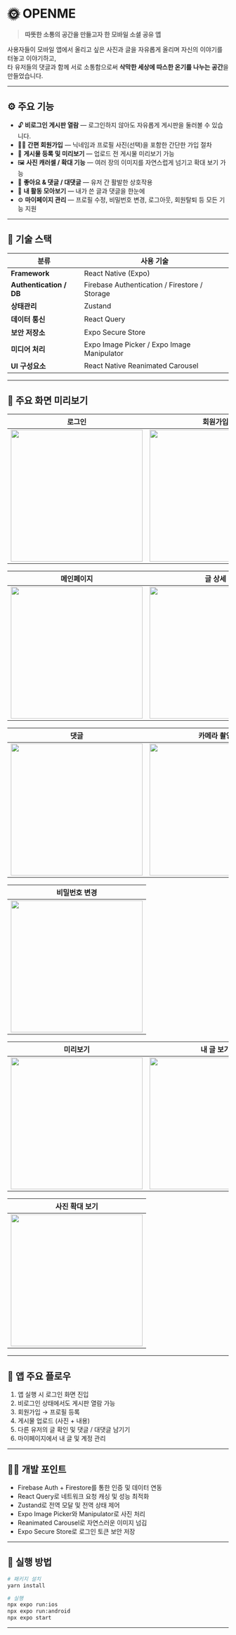 # 🌞 OPENME

> **따뜻한 소통의 공간을 만들고자 한 모바일 소셜 공유 앱**

사용자들이 모바일 앱에서 올리고 싶은 사진과 글을 자유롭게 올리며 자신의 이야기를 터놓고 이야기하고,  
타 유저들의 댓글과 함께 서로 소통함으로써 **삭막한 세상에 따스한 온기를 나누는 공간**을 만들었습니다.

---

## ⚙️ 주요 기능

- 🔓 **비로그인 게시판 열람** — 로그인하지 않아도 자유롭게 게시판을 둘러볼 수 있습니다.
- 🧑‍💼 **간편 회원가입** — 닉네임과 프로필 사진(선택)을 포함한 간단한 가입 절차
- 📝 **게시물 등록 및 미리보기** — 업로드 전 게시물 미리보기 가능
- 🖼️ **사진 캐러셀 / 확대 기능** — 여러 장의 이미지를 자연스럽게 넘기고 확대 보기 가능
- 💬 **좋아요 & 댓글 / 대댓글** — 유저 간 활발한 상호작용
- 📁 **내 활동 모아보기** — 내가 쓴 글과 댓글을 한눈에
- ⚙️ **마이페이지 관리** — 프로필 수정, 비밀번호 변경, 로그아웃, 회원탈퇴 등 모든 기능 지원

---

## 🧱 기술 스택

| 분류                    | 사용 기술                                     |
| ----------------------- | --------------------------------------------- |
| **Framework**           | React Native (Expo)                           |
| **Authentication / DB** | Firebase Authentication / Firestore / Storage |
| **상태관리**            | Zustand                                       |
| **데이터 통신**         | React Query                                   |
| **보안 저장소**         | Expo Secure Store                             |
| **미디어 처리**         | Expo Image Picker / Expo Image Manipulator    |
| **UI 구성요소**         | React Native Reanimated Carousel              |

---

## 📱 주요 화면 미리보기

|                                                  로그인                                                  |                                                 회원가입                                                 |
| :------------------------------------------------------------------------------------------------------: | :------------------------------------------------------------------------------------------------------: |
| <img src="https://github.com/user-attachments/assets/4d5a5fad-ff07-40d1-b523-6462cf04236d" width="300"/> | <img src="https://github.com/user-attachments/assets/3fb7760b-e4b7-4d9e-8264-a2fed7b621c7" width="300"/> |

|                                                메인페이지                                                |                                                 글 상세                                                  |
| :------------------------------------------------------------------------------------------------------: | :------------------------------------------------------------------------------------------------------: |
| <img src="https://github.com/user-attachments/assets/5c197611-7f5e-4b4d-9830-95d76b97d6df" width="300"/> | <img src="https://github.com/user-attachments/assets/7ab2189d-5cea-4377-b64f-aff5ad67e907" width="300"/> |

|                                                   댓글                                                   |                                               카메라 촬영                                                |
| :------------------------------------------------------------------------------------------------------: | :------------------------------------------------------------------------------------------------------: |
| <img src="https://github.com/user-attachments/assets/ae1d15c1-b300-4f72-a761-85d49ac66d8f" width="300"/> | <img src="https://github.com/user-attachments/assets/c14b0eef-90d2-492c-870a-e8ca7b180130" width="300"/> |

|                                              비밀번호 변경                                               |
| :------------------------------------------------------------------------------------------------------: |
| <img src="https://github.com/user-attachments/assets/3deb601a-0b6e-44fc-9563-868fb1dc65bd" width="300"/> |

|                                                 미리보기                                                 |                                                내 글 보기                                                |
| :------------------------------------------------------------------------------------------------------: | :------------------------------------------------------------------------------------------------------: |
| <img src="https://github.com/user-attachments/assets/4cb364db-6079-48a7-a3eb-745b50fb23b2" width="300"/> | <img src="https://github.com/user-attachments/assets/e7edd544-13bb-4533-a404-0a3ce843c1d3" width="300"/> |

|                                              사진 확대 보기                                              |
| :------------------------------------------------------------------------------------------------------: |
| <img src="https://github.com/user-attachments/assets/5299f04b-bd7d-4585-954b-e3ba86c2eed2" width="300"/> |

---

## 📲 앱 주요 플로우

1. 앱 실행 시 로그인 화면 진입
2. 비로그인 상태에서도 게시판 열람 가능
3. 회원가입 → 프로필 등록
4. 게시물 업로드 (사진 + 내용)
5. 다른 유저의 글 확인 및 댓글 / 대댓글 남기기
6. 마이페이지에서 내 글 및 계정 관리

---

## 🧑‍💻 개발 포인트

- Firebase Auth + Firestore를 통한 인증 및 데이터 연동
- React Query로 네트워크 요청 캐싱 및 성능 최적화
- Zustand로 전역 모달 및 전역 상태 제어
- Expo Image Picker와 Manipulator로 사진 처리
- Reanimated Carousel로 자연스러운 이미지 넘김
- Expo Secure Store로 로그인 토큰 보안 저장

---

## 🏁 실행 방법

```bash
# 패키지 설치
yarn install

# 실행
npx expo run:ios
npx expo run:android
npx expo start


```

---
